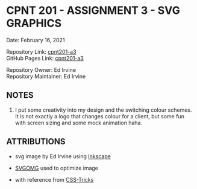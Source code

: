 # CPNT 201 - ASSIGNMENT 3 - SVG GRAPHICS

Date:  February 16, 2021  

Repository Link: [cpnt201-a3]()  
GitHub Pages Link: [cpnt201-a3]()  

Repository Owner: Ed Irvine  
Repository Maintainer: Ed Irvine    

## NOTES  

1.  I put some creativity into my design and the switching colour schemes.  It is not exactly a logo that changes colour for a client, but some fun with screen sizing and some mock animation haha.    

## ATTRIBUTIONS  

- svg image by Ed Irvine using [Inkscape](https://inkscape.org/)  
- [SVGOMG](https://jakearchibald.github.io/svgomg/) used to optimize image  

- with reference from [CSS-Tricks](https://css-tricks.com/using-svg/)  


 